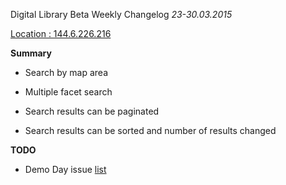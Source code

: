 Digital Library Beta Weekly Changelog
*23-30.03.2015*


[Location : 144.6.226.216](http://144.6.226.216)


**Summary**

* Search by map area

* Multiple facet search

* Search results can be paginated

* Search results can be sorted and number of results changed



**TODO**

* Demo Day issue [list](https://docs.google.com/document/d/11gtdK6Eay-r3NSYAlLqcpUxd9WGxWpsCNaEuat87laU/edit?usp=sharing)
	


